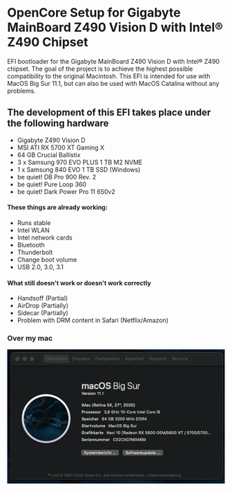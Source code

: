 # OpenCore Setup for Gigabyte MainBoard Z490 Vision D with Intel® Z490 Chipset

EFI bootloader for the Gigabyte MainBoard Z490 Vision D with Intel® Z490 chipset. The goal of the project is to achieve the highest possible compatibility to the original Macintosh. This EFI is intended for use with MacOS Big Sur 11.1, but can also be used with MacOS Catalina without any problems. 

## The development of this EFI takes place under the following hardware

- Gigabyte Z490 Vision D
- MSI ATI RX 5700 XT Gaming X
- 64 GB Crucial Ballistix
- 3 x Samsung 970 EVO PLUS 1 TB M2 NVME
- 1 x Samsung 840 EVO 1 TB SSD (Windows)
- be quiet! DB Pro 900 Rev. 2
- be quiet! Pure Loop 360
- be quiet! Dark Power Pro 11 650v2

#### These things are already working:

- Runs stable
- Intel WLAN
- Intel network cards
- Bluetooth
- Thunderbolt
- Change boot volume
- USB 2.0, 3.0, 3.1

#### What still doesn't work or doesn't work correctly

- Handsoff (Partial)
- AirDrop (Partially)
- Sidecar (Partially)
- Problem with DRM content in Safari (Netflix/Amazon)

### Over my mac
![Over my mac](Images/Screenshot%202020-12-28-1.png)
